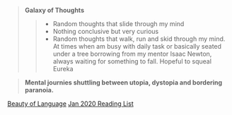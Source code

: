 >  **Galaxy of Thoughts**
>> * Random thoughts that slide through my mind
>> * Nothing conclusive but very curious
>> * Random thoughts that walk, run and skid through my mind. At times when am busy with daily task or basically seated under a tree borrowing from my mentor Isaac Newton, always waiting for something to fall. Hopeful to squeal Eureka

> **Mental journies shuttling between utopia, dystopia and bordering paranoia.**

[Beauty of Language](beauty_language.html "1. Beauty of Language")
[Jan 2020 Reading List](Reading_List.html "2. Jan 2020 Reading List")


